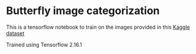 # Butterfly image categorization
This is a tensorflow notebook to train on the images provided in this [Kaggle dataset](https://www.kaggle.com/datasets/phucthaiv02/butterfly-image-classification)

Trained using Tensorflow 2.16.1